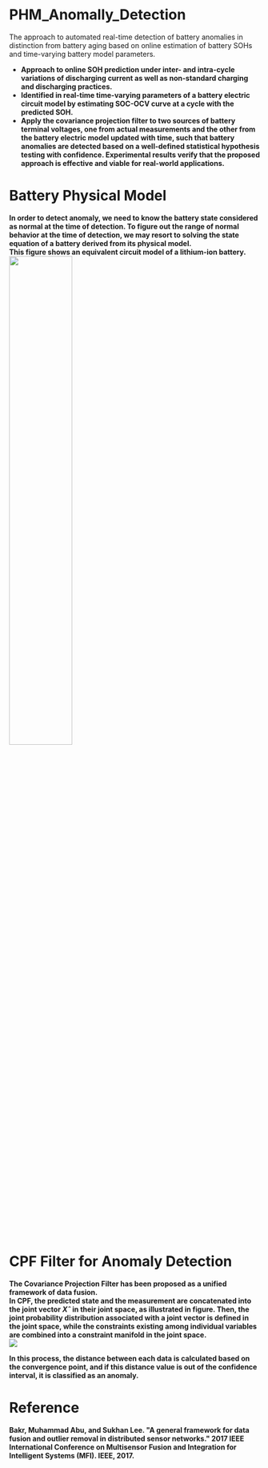 # PHM_Anomally_Detection

The approach to automated real-time detection of battery anomalies in distinction from battery aging based on online estimation of battery SOHs and time-varying battery model parameters.<b> 

* Approach to online SOH prediction under inter- and intra-cycle variations of discharging current as well as non-standard charging and discharging practices. 
* Identified in real-time time-varying parameters of a battery electric circuit model by estimating SOC-OCV curve at a cycle with the predicted SOH. 
* Apply the covariance projection filter to two sources of battery terminal voltages, one from actual measurements and the other from the battery electric model updated with time, such that battery anomalies are detected based on a well-defined statistical hypothesis testing with confidence. Experimental results verify that the proposed approach is effective and viable for real-world applications.<br>

# Battery Physical Model

In order to detect anomaly, we need to know the battery state considered as normal at the time of detection. To figure out the range of normal behavior at the time of detection, we may resort to solving the state equation of a battery derived from its physical model. <br>
This figure shows an equivalent circuit model of a lithium-ion battery. <br>
<img width='50%' height='50%' src='https://user-images.githubusercontent.com/60689555/233287966-5ad0f881-e7b4-41dd-905d-f24836f01734.png'> <br>

# CPF Filter for Anomaly Detection

The Covariance Projection Filter has been proposed as a unified framework of data fusion. <br>
In CPF, the predicted state and the measurement are concatenated into the joint vector $Xˆ$ in their joint space, as illustrated in figure. 
Then, the joint probability distribution associated with a joint vector is defined in the joint space, while the constraints existing among individual variables are combined into a constraint manifold in the joint space. 
<br>
<img src='https://user-images.githubusercontent.com/60689555/233290417-f634403b-2c9a-47db-bdfc-25ab7025406b.png'><br>

In this process, the distance between each data is calculated based on the convergence point, and if this distance value is out of the confidence interval, it is classified as an anomaly.

# Reference

Bakr, Muhammad Abu, and Sukhan Lee. "A general framework for data fusion and outlier removal in distributed sensor networks." 2017 IEEE International Conference on Multisensor Fusion and Integration for Intelligent Systems (MFI). IEEE, 2017.
